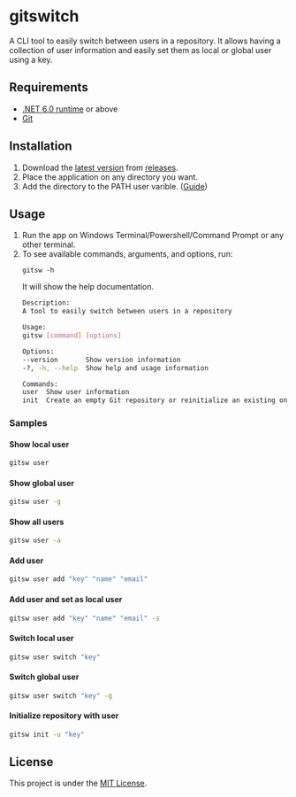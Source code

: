# gitswitch
A CLI tool to easily switch between users in a repository. It allows having a collection of user information and easily set them as local or global user using a key.

## Requirements

- [.NET 6.0 runtime](https://dotnet.microsoft.com/en-us/download/dotnet/6.0) or above
- [Git](https://git-scm.com/)

## Installation

1. Download the [latest version](https://github.com/njisip/gitswitch/releases/latest) from [releases](https://github.com/njisip/gitswitch/releases).
2. Place the application on any directory you want.
3. Add the directory to the PATH user varible. ([Guide](https://www.java.com/en/download/help/path.html))

## Usage

1. Run the app on Windows Terminal/Powershell/Command Prompt or any other terminal.
2. To see available commands, arguments, and options, run:
	```
	gitsw -h
	```
	It will show the help documentation.
	```bash
	Description:
	A tool to easily switch between users in a repository

	Usage:
	gitsw [command] [options]

	Options:
	--version       Show version information
	-?, -h, --help  Show help and usage information

	Commands:
	user  Show user information
	init  Create an empty Git repository or reinitialize an existing one

	```

### Samples

#### Show local user
```sh
gitsw user
```
#### Show global user
```sh
gitsw user -g
```
#### Show all users
```sh
gitsw user -a
```
#### Add user
```sh
gitsw user add "key" "name" "email"
```
#### Add user and set as local user
```sh
gitsw user add "key" "name" "email" -s
```
#### Switch local user
```sh
gitsw user switch "key"
```
#### Switch global user
```sh
gitsw user switch "key" -g
```
#### Initialize repository with user
```sh
gitsw init -u "key"
```

## License

This project is under the [MIT License](LICENSE).
